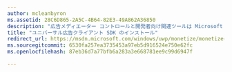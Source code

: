 ```yaml
---
author: mcleanbyron
ms.assetid: 28C6D865-2A5C-4B64-82E3-49A862A36850
description: "広告メディエーター コントロールと開発者向け関連ツールは Microsoft ユニバーサル広告クライアント SDK に用意されています。"
title: "ユニバーサル広告クライアント SDK のインストール"
redirect_url: https://msdn.microsoft.com/windows/uwp/monetize/monetize-your-app-with-the-microsoft-store-engagement-and-monetization-sdk
ms.sourcegitcommit: 6530fa257ea3735453a97eb5d916524e750e62fc
ms.openlocfilehash: 87eb36d7a77bfb6a283a3e668781ee9c99d6947f

---
```




<!--HONumber=Jun16_HO4-->


